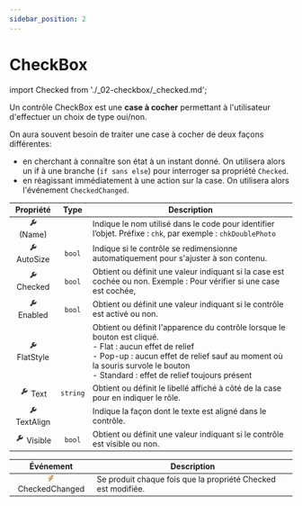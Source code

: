 ```yaml
---
sidebar_position: 2
---
```


# CheckBox

import Checked from './_02-checkbox/_checked.md';

Un contrôle CheckBox est une **case à cocher** permettant à l'utilisateur d'effectuer un choix de type oui/non.

On aura souvent besoin de traiter une case à cocher de deux façons différentes:

- en cherchant à connaître son état à un instant donné. On utilisera alors un if à une branche (`if sans else`) pour interroger sa propriété `Checked`.
- en réagissant immédiatement à une action sur la case. On utilisera alors l'événement `CheckedChanged`.

| Propriété | Type | Description |
| :-------: | :--: | ----------- |
| ![propriété](../_00-shared/_propriete.png) (Name) | | Indique le nom utilisé dans le code pour identifier l’objet. Préfixe : `chk`, par exemple : `chkDoublePhoto` |
| ![propriété](../_00-shared/_propriete.png) AutoSize | `bool` | Indique si le contrôle se redimensionne automatiquement pour s'ajuster à son contenu. |
| ![propriété](../_00-shared/_propriete.png) Checked | `bool` | Obtient ou définit une valeur indiquant si la case est cochée ou non. Exemple : Pour vérifier si une case est cochée, <Checked/> |
| ![propriété](../_00-shared/_propriete.png) Enabled | `bool` | Obtient ou définit une valeur indiquant si le contrôle est activé ou non. |
| ![propriété](../_00-shared/_propriete.png) FlatStyle | | Obtient ou définit l'apparence du contrôle lorsque le bouton est cliqué. <br/> - Flat : aucun effet de relief <br/> - Pop-up : aucun effet de relief sauf au moment où la souris survole le bouton <br/> - Standard : effet de relief toujours présent |
| ![propriété](../_00-shared/_propriete.png) Text | `string` |Obtient ou définit le libellé affiché à côté de la case pour en indiquer le rôle. |
| ![propriété](../_00-shared/_propriete.png) TextAlign | | Indique la façon dont le texte est aligné dans le contrôle. |
| ![propriété](../_00-shared/_propriete.png) Visible | `bool` | Obtient ou définit une valeur indiquant si le contrôle est visible ou non. |

| Événement | Description |
| :-------: | ----------- |
| ![événement](../_00-shared/_evenement.png) CheckedChanged | Se produit chaque fois que la propriété Checked est modifiée. |
